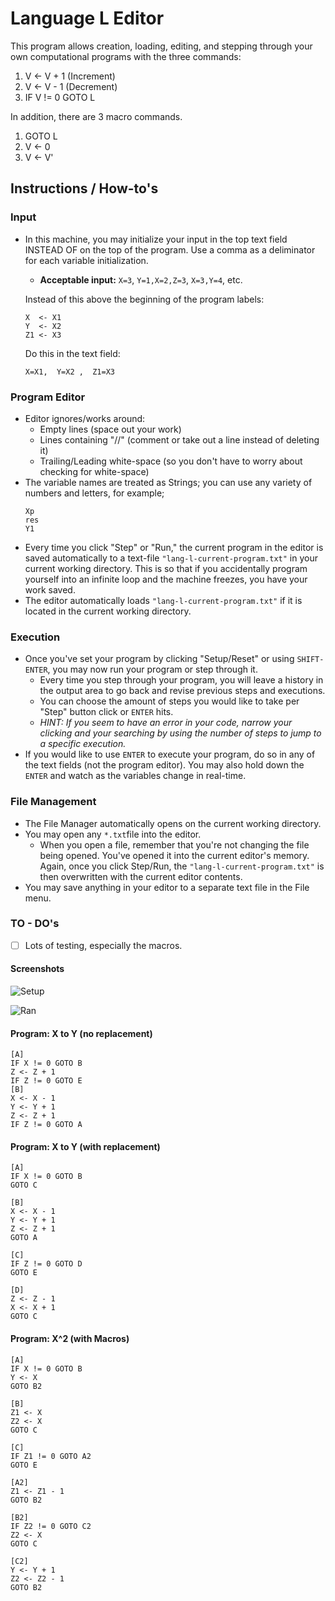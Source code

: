 
# Language L Editor
This program allows creation, loading, editing, and stepping through your own computational programs with the three commands:
1. V <- V + 1 (Increment)
2. V <- V - 1 (Decrement)
3. IF V != 0 GOTO L

In addition, there are 3 macro commands.
1. GOTO L
2. V <- 0
3. V <- V'

## Instructions / How-to's

### Input

 - In this machine, you may initialize your input in the top text field INSTEAD OF on the top of the program. Use a comma as a deliminator for each variable initialization.
	- **Acceptable input:**
		 `X=3`, `Y=1,X=2,Z=3`, `X=3,Y=4`, etc.

	Instead of this above the beginning of the program labels:
	```
	X  <- X1
	Y  <- X2
	Z1 <- X3
	```
	Do this in the text field:
	```
	X=X1,  Y=X2 ,  Z1=X3
	```

### Program Editor
 - Editor ignores/works around:
	 - Empty lines (space out your work)
	 - Lines containing "//" (comment or take out a line instead of deleting it)
	 - Trailing/Leading white-space (so you don't have to worry about checking for white-space)
 - The variable names are treated as Strings; you can use any variety of numbers and letters, for example; 
    ```
    Xp
    res
    Y1
    ```
 - Every time you click "Step" or "Run," the current program in the editor is saved automatically to a text-file `"lang-l-current-program.txt"` in your current working directory. This is so that if you accidentally program yourself into an infinite loop and the machine freezes, you have your work saved.
 - The editor automatically loads `"lang-l-current-program.txt"` if it is located in the current working directory.

### Execution
 - Once you've set your program by clicking "Setup/Reset" or using `SHIFT-ENTER`, you may now run your program or step through it.
	 - Every time you step through your program, you will leave a history in the output area to go back and revise previous steps and executions.
	 - You can choose the amount of steps you would like to take per "Step" button click or `ENTER` hits. 
	 - *HINT: If you seem to have an error in your code, narrow your clicking and your searching by using the number of steps to jump to a specific execution.*
- If you would like to use `ENTER` to execute your program, do so in any of the text fields (not the program editor). You may also hold down the `ENTER` and watch as the variables change in real-time.

### File Management

 - The File Manager automatically opens on the current working directory.
 - You may open any `*.txt`file into the editor. 
	 - When you open a file, remember that you're not changing the file being opened. You've opened it into the current editor's memory. Again, once you click Step/Run, the `"lang-l-current-program.txt"` is then overwritten with the current editor contents. 
- You may save anything in your editor to a separate text file in the File menu. 

### TO - DO's

 - [ ] Lots of testing, especially the macros.
 
#### Screenshots
![Setup](https://i.gyazo.com/935f5f09307db89aca7e9a025d1b16fd.png)

![Ran](https://i.gyazo.com/4e730ae8f3f2cfbaef00a96468ebea3c.png)


#### Program: X to Y (no replacement)
```
[A]
IF X != 0 GOTO B
Z <- Z + 1
IF Z != 0 GOTO E
[B]
X <- X - 1
Y <- Y + 1
Z <- Z + 1
IF Z != 0 GOTO A
```

#### Program: X to Y (with replacement)
```
[A]
IF X != 0 GOTO B
GOTO C

[B]
X <- X - 1
Y <- Y + 1
Z <- Z + 1
GOTO A

[C]
IF Z != 0 GOTO D
GOTO E

[D]
Z <- Z - 1
X <- X + 1
GOTO C
```

#### Program: X^2 (with Macros)
```
[A]
IF X != 0 GOTO B
Y <- X
GOTO B2

[B]
Z1 <- X
Z2 <- X
GOTO C

[C]
IF Z1 != 0 GOTO A2
GOTO E

[A2]
Z1 <- Z1 - 1
GOTO B2

[B2]
IF Z2 != 0 GOTO C2
Z2 <- X
GOTO C

[C2]
Y <- Y + 1
Z2 <- Z2 - 1
GOTO B2
```
